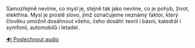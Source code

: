 
Samozřejmě nevíme, co mysl je, stejně tak jako nevíme, co je pohyb, život, elektřina. Mysl je prostě slovo, jímž označujeme neznámý faktor, který člověku umožnil dosáhnout všeho, čeho dosáhl: teorií i básní, katedrál i symfonií, automobilů i letadel.

[🔊 Poslechnout audio](/data/7-paragraphs/audio/chapter_35/para_003-Samozejm-nevme-co-mysl-je-stejn-tak-jako-nev.mp3)
